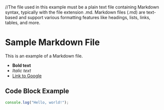 
//The file used in this example must be a plain text file containing Markdown syntax, typically with the file extension .md. Markdown files (.md) are text-based and support various formatting features like headings, lists, links, tables, and more.

# Sample Markdown File

This is an example of a Markdown file.

- **Bold text**
- _Italic text_
- [Link to Google](https://www.google.com)

## Code Block Example

```javascript
console.log("Hello, world!");




